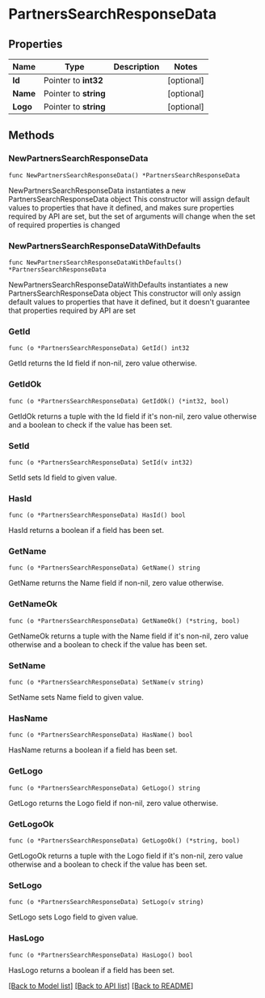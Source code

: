# PartnersSearchResponseData

## Properties

Name | Type | Description | Notes
------------ | ------------- | ------------- | -------------
**Id** | Pointer to **int32** |  | [optional] 
**Name** | Pointer to **string** |  | [optional] 
**Logo** | Pointer to **string** |  | [optional] 

## Methods

### NewPartnersSearchResponseData

`func NewPartnersSearchResponseData() *PartnersSearchResponseData`

NewPartnersSearchResponseData instantiates a new PartnersSearchResponseData object
This constructor will assign default values to properties that have it defined,
and makes sure properties required by API are set, but the set of arguments
will change when the set of required properties is changed

### NewPartnersSearchResponseDataWithDefaults

`func NewPartnersSearchResponseDataWithDefaults() *PartnersSearchResponseData`

NewPartnersSearchResponseDataWithDefaults instantiates a new PartnersSearchResponseData object
This constructor will only assign default values to properties that have it defined,
but it doesn't guarantee that properties required by API are set

### GetId

`func (o *PartnersSearchResponseData) GetId() int32`

GetId returns the Id field if non-nil, zero value otherwise.

### GetIdOk

`func (o *PartnersSearchResponseData) GetIdOk() (*int32, bool)`

GetIdOk returns a tuple with the Id field if it's non-nil, zero value otherwise
and a boolean to check if the value has been set.

### SetId

`func (o *PartnersSearchResponseData) SetId(v int32)`

SetId sets Id field to given value.

### HasId

`func (o *PartnersSearchResponseData) HasId() bool`

HasId returns a boolean if a field has been set.

### GetName

`func (o *PartnersSearchResponseData) GetName() string`

GetName returns the Name field if non-nil, zero value otherwise.

### GetNameOk

`func (o *PartnersSearchResponseData) GetNameOk() (*string, bool)`

GetNameOk returns a tuple with the Name field if it's non-nil, zero value otherwise
and a boolean to check if the value has been set.

### SetName

`func (o *PartnersSearchResponseData) SetName(v string)`

SetName sets Name field to given value.

### HasName

`func (o *PartnersSearchResponseData) HasName() bool`

HasName returns a boolean if a field has been set.

### GetLogo

`func (o *PartnersSearchResponseData) GetLogo() string`

GetLogo returns the Logo field if non-nil, zero value otherwise.

### GetLogoOk

`func (o *PartnersSearchResponseData) GetLogoOk() (*string, bool)`

GetLogoOk returns a tuple with the Logo field if it's non-nil, zero value otherwise
and a boolean to check if the value has been set.

### SetLogo

`func (o *PartnersSearchResponseData) SetLogo(v string)`

SetLogo sets Logo field to given value.

### HasLogo

`func (o *PartnersSearchResponseData) HasLogo() bool`

HasLogo returns a boolean if a field has been set.


[[Back to Model list]](../README.md#documentation-for-models) [[Back to API list]](../README.md#documentation-for-api-endpoints) [[Back to README]](../README.md)


